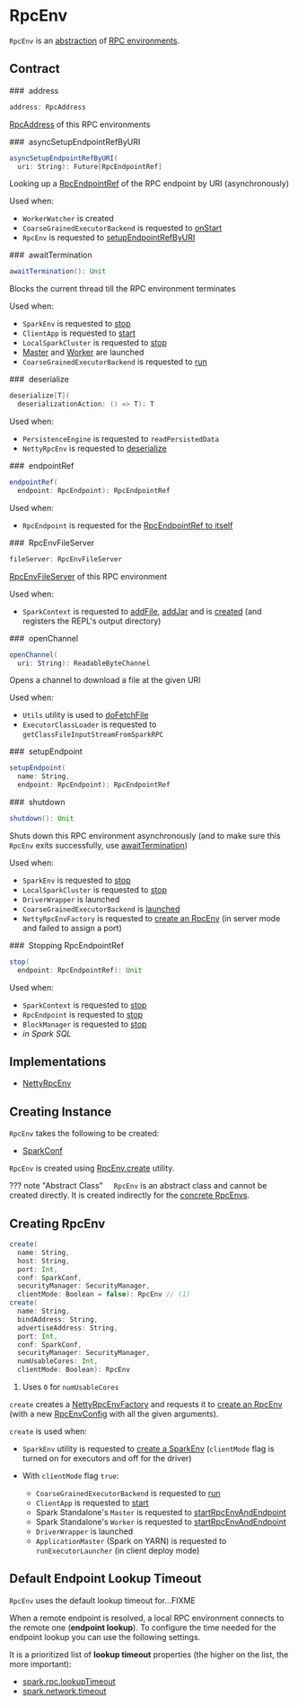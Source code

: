 # RpcEnv

`RpcEnv` is an [abstraction](#contract) of [RPC environments](#implementations).

## Contract

### <span id="address"> address

```scala
address: RpcAddress
```

[RpcAddress](RpcAddress.md) of this RPC environments

### <span id="asyncSetupEndpointRefByURI"> asyncSetupEndpointRefByURI

```scala
asyncSetupEndpointRefByURI(
  uri: String): Future[RpcEndpointRef]
```

Looking up a [RpcEndpointRef](RpcEndpointRef.md) of the RPC endpoint by URI (asynchronously)

Used when:

* `WorkerWatcher` is created
* `CoarseGrainedExecutorBackend` is requested to [onStart](../executor/CoarseGrainedExecutorBackend.md#onStart)
* `RpcEnv` is requested to [setupEndpointRefByURI](#setupEndpointRefByURI)

### <span id="awaitTermination"> awaitTermination

```scala
awaitTermination(): Unit
```

Blocks the current thread till the RPC environment terminates

Used when:

* `SparkEnv` is requested to [stop](../SparkEnv.md#stop)
* `ClientApp` is requested to [start](../spark-standalone/ClientApp.md#start)
* `LocalSparkCluster` is requested to [stop](../spark-standalone/LocalSparkCluster.md#stop)
* [Master](../spark-standalone/Master.md) and [Worker](../spark-standalone/Worker.md) are launched
* `CoarseGrainedExecutorBackend` is requested to [run](../executor/CoarseGrainedExecutorBackend.md#run)

### <span id="deserialize"> deserialize

```scala
deserialize[T](
  deserializationAction: () => T): T
```

Used when:

* `PersistenceEngine` is requested to `readPersistedData`
* `NettyRpcEnv` is requested to [deserialize](NettyRpcEnv.md#deserialize)

### <span id="endpointRef"> endpointRef

```scala
endpointRef(
  endpoint: RpcEndpoint): RpcEndpointRef
```

Used when:

* `RpcEndpoint` is requested for the [RpcEndpointRef to itself](RpcEndpoint.md#self)

### <span id="fileServer"> RpcEnvFileServer

```scala
fileServer: RpcEnvFileServer
```

[RpcEnvFileServer](RpcEnvFileServer.md) of this RPC environment

Used when:

* `SparkContext` is requested to [addFile](../SparkContext.md#addFile), [addJar](../SparkContext.md#addJar) and is [created](../SparkContext-creating-instance-internals.md#spark.repl.class.outputDir) (and registers the REPL's output directory)

### <span id="openChannel"> openChannel

```scala
openChannel(
  uri: String): ReadableByteChannel
```

Opens a channel to download a file at the given URI

Used when:

* `Utils` utility is used to [doFetchFile](../Utils.md#doFetchFile)
* `ExecutorClassLoader` is requested to `getClassFileInputStreamFromSparkRPC`

### <span id="setupEndpoint"> setupEndpoint

```scala
setupEndpoint(
  name: String,
  endpoint: RpcEndpoint): RpcEndpointRef
```

### <span id="shutdown"> shutdown

```scala
shutdown(): Unit
```

Shuts down this RPC environment asynchronously (and to make sure this `RpcEnv` exits successfully, use [awaitTermination](#awaitTermination))

Used when:

* `SparkEnv` is requested to [stop](../SparkEnv.md#stop)
* `LocalSparkCluster` is requested to [stop](../spark-standalone/LocalSparkCluster.md#stop)
* `DriverWrapper` is launched
* `CoarseGrainedExecutorBackend` is [launched](../executor/CoarseGrainedExecutorBackend.md#run)
* `NettyRpcEnvFactory` is requested to [create an RpcEnv](NettyRpcEnvFactory.md#create) (in server mode and failed to assign a port)

### <span id="stop"> Stopping RpcEndpointRef

```scala
stop(
  endpoint: RpcEndpointRef): Unit
```

Used when:

* `SparkContext` is requested to [stop](../SparkContext.md#stop)
* `RpcEndpoint` is requested to [stop](RpcEndpoint.md#stop)
* `BlockManager` is requested to [stop](../storage/BlockManager.md#stop)
* _in Spark SQL_

## Implementations

* [NettyRpcEnv](NettyRpcEnv.md)

## Creating Instance

`RpcEnv` takes the following to be created:

* <span id="conf"> [SparkConf](../SparkConf.md)

`RpcEnv` is created using [RpcEnv.create](#create) utility.

??? note "Abstract Class"
    `RpcEnv` is an abstract class and cannot be created directly. It is created indirectly for the [concrete RpcEnvs](#implementations).

## <span id="create"> Creating RpcEnv

```scala
create(
  name: String,
  host: String,
  port: Int,
  conf: SparkConf,
  securityManager: SecurityManager,
  clientMode: Boolean = false): RpcEnv // (1)
create(
  name: String,
  bindAddress: String,
  advertiseAddress: String,
  port: Int,
  conf: SparkConf,
  securityManager: SecurityManager,
  numUsableCores: Int,
  clientMode: Boolean): RpcEnv
```

1. Uses `0` for `numUsableCores`

`create` creates a [NettyRpcEnvFactory](NettyRpcEnvFactory.md) and requests it to [create an RpcEnv](NettyRpcEnvFactory.md#create) (with a new [RpcEnvConfig](RpcEnvConfig.md) with all the given arguments).

`create` is used when:

* `SparkEnv` utility is requested to [create a SparkEnv](../SparkEnv.md#create) (`clientMode` flag is turned on for executors and off for the driver)
* With `clientMode` flag `true`:

    * `CoarseGrainedExecutorBackend` is requested to [run](../executor/CoarseGrainedExecutorBackend.md#run)
    * `ClientApp` is requested to [start](../spark-standalone/ClientApp.md)
    * Spark Standalone's `Master` is requested to [startRpcEnvAndEndpoint](../spark-standalone/Master.md#startRpcEnvAndEndpoint)
    * Spark Standalone's `Worker` is requested to [startRpcEnvAndEndpoint](../spark-standalone/Worker.md#startRpcEnvAndEndpoint)
    * `DriverWrapper` is launched
    * `ApplicationMaster` (Spark on YARN) is requested to `runExecutorLauncher` (in client deploy mode)

## <span id="defaultLookupTimeout"> Default Endpoint Lookup Timeout

`RpcEnv` uses the default lookup timeout for...FIXME

When a remote endpoint is resolved, a local RPC environment connects to the remote one (**endpoint lookup**). To configure the time needed for the endpoint lookup you can use the following settings.

It is a prioritized list of **lookup timeout** properties (the higher on the list, the more important):

* [spark.rpc.lookupTimeout](../configuration-properties.md#spark.rpc.lookupTimeout)
* [spark.network.timeout](#spark.network.timeout)
